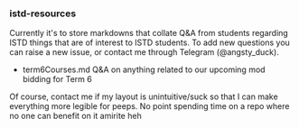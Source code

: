 ### istd-resources

Currently it's to store markdowns that collate Q&A from students regarding ISTD things that are of interest to ISTD students. To add new questions you can raise a new issue, or contact me through Telegram (@angsty_duck).



- term6Courses.md
  Q&A on anything related to our upcoming mod bidding for Term 6



Of course, contact me if my layout is unintuitive/suck so that I can make everything more legible for peeps. No point spending time on a repo where no one can benefit on it amirite heh
